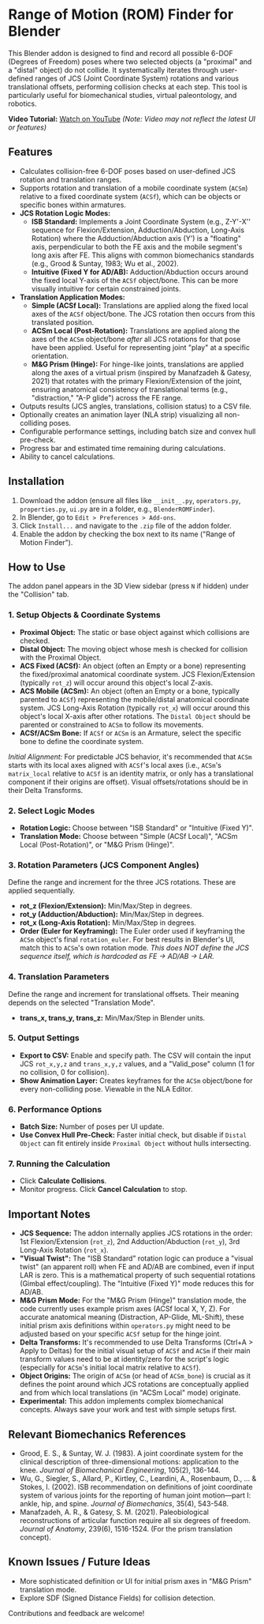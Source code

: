 # Range of Motion (ROM) Finder for Blender

This Blender addon is designed to find and record all possible 6-DOF (Degrees of Freedom) poses where two selected objects (a "proximal" and a "distal" object) do not collide. It systematically iterates through user-defined ranges of JCS (Joint Coordinate System) rotations and various translational offsets, performing collision checks at each step. This tool is particularly useful for biomechanical studies, virtual paleontology, and robotics.

**Video Tutorial:** [Watch on YouTube](https://youtu.be/sQL41YbC_TY) *(Note: Video may not reflect the latest UI or features)*

## Features

-   Calculates collision-free 6-DOF poses based on user-defined JCS rotation and translation ranges.
-   Supports rotation and translation of a mobile coordinate system (`ACSm`) relative to a fixed coordinate system (`ACSf`), which can be objects or specific bones within armatures.
-   **JCS Rotation Logic Modes:**
    -   **ISB Standard:** Implements a Joint Coordinate System (e.g., Z-Y'-X'' sequence for Flexion/Extension, Adduction/Abduction, Long-Axis Rotation) where the Adduction/Abduction axis (Y') is a "floating" axis, perpendicular to both the FE axis and the mobile segment's long axis after FE. This aligns with common biomechanics standards (e.g., Grood & Suntay, 1983; Wu et al., 2002).
    -   **Intuitive (Fixed Y for AD/AB):** Adduction/Abduction occurs around the fixed local Y-axis of the `ACSf` object/bone. This can be more visually intuitive for certain constrained joints.
-   **Translation Application Modes:**
    -   **Simple (ACSf Local):** Translations are applied along the fixed local axes of the `ACSf` object/bone. The JCS rotation then occurs from this translated position.
    -   **ACSm Local (Post-Rotation):** Translations are applied along the axes of the `ACSm` object/bone *after* all JCS rotations for that pose have been applied. Useful for representing joint "play" at a specific orientation.
    -   **M&G Prism (Hinge):** For hinge-like joints, translations are applied along the axes of a virtual prism (inspired by Manafzadeh & Gatesy, 2021) that rotates with the primary Flexion/Extension of the joint, ensuring anatomical consistency of translational terms (e.g., "distraction," "A-P glide") across the FE range.
-   Outputs results (JCS angles, translations, collision status) to a CSV file.
-   Optionally creates an animation layer (NLA strip) visualizing all non-colliding poses.
-   Configurable performance settings, including batch size and convex hull pre-check.
-   Progress bar and estimated time remaining during calculations.
-   Ability to cancel calculations.

## Installation

1.  Download the addon (ensure all files like `__init__.py`, `operators.py`, `properties.py`, `ui.py` are in a folder, e.g., `BlenderROMFinder`).
2.  In Blender, go to `Edit > Preferences > Add-ons`.
3.  Click `Install...` and navigate to the `.zip` file of the addon folder.
4.  Enable the addon by checking the box next to its name ("Range of Motion Finder").

## How to Use

The addon panel appears in the 3D View sidebar (press `N` if hidden) under the "Collision" tab.

### 1. Setup Objects & Coordinate Systems

-   **Proximal Object:** The static or base object against which collisions are checked.
-   **Distal Object:** The moving object whose mesh is checked for collision with the Proximal Object.
-   **ACS Fixed (ACSf):** An object (often an Empty or a bone) representing the fixed/proximal anatomical coordinate system. JCS Flexion/Extension (typically `rot_z`) will occur around this object's local Z-axis.
-   **ACS Mobile (ACSm):** An object (often an Empty or a bone, typically parented to `ACSf`) representing the mobile/distal anatomical coordinate system. JCS Long-Axis Rotation (typically `rot_x`) will occur around this object's local X-axis after other rotations. The `Distal Object` should be parented or constrained to `ACSm` to follow its movements.
-   **ACSf/ACSm Bone:** If `ACSf` or `ACSm` is an Armature, select the specific bone to define the coordinate system.

*Initial Alignment:* For predictable JCS behavior, it's recommended that `ACSm` starts with its local axes aligned with `ACSf`'s local axes (i.e., `ACSm`'s `matrix_local` relative to `ACSf` is an identity matrix, or only has a translational component if their origins are offset). Visual offsets/rotations should be in their Delta Transforms.

### 2. Select Logic Modes

-   **Rotation Logic:** Choose between "ISB Standard" or "Intuitive (Fixed Y)".
-   **Translation Mode:** Choose between "Simple (ACSf Local)", "ACSm Local (Post-Rotation)", or "M&G Prism (Hinge)".

### 3. Rotation Parameters (JCS Component Angles)

Define the range and increment for the three JCS rotations. These are applied sequentially.
-   **rot_z (Flexion/Extension):** Min/Max/Step in degrees.
-   **rot_y (Adduction/Abduction):** Min/Max/Step in degrees.
-   **rot_x (Long-Axis Rotation):** Min/Max/Step in degrees.
-   **Order (Euler for Keyframing):** The Euler order used if keyframing the `ACSm` object's final `rotation_euler`. For best results in Blender's UI, match this to `ACSm`'s own rotation mode. *This does NOT define the JCS sequence itself, which is hardcoded as FE -> AD/AB -> LAR.*

### 4. Translation Parameters

Define the range and increment for translational offsets. Their meaning depends on the selected "Translation Mode".
-   **trans_x, trans_y, trans_z:** Min/Max/Step in Blender units.

### 5. Output Settings

-   **Export to CSV:** Enable and specify path. The CSV will contain the input JCS `rot_x,y,z` and `trans_x,y,z` values, and a "Valid_pose" column (1 for no collision, 0 for collision).
-   **Show Animation Layer:** Creates keyframes for the `ACSm` object/bone for every non-colliding pose. Viewable in the NLA Editor.

### 6. Performance Options

-   **Batch Size:** Number of poses per UI update.
-   **Use Convex Hull Pre-Check:** Faster initial check, but disable if `Distal Object` can fit entirely inside `Proximal Object` without hulls intersecting.

### 7. Running the Calculation

-   Click **Calculate Collisions**.
-   Monitor progress. Click **Cancel Calculation** to stop.

## Important Notes

-   **JCS Sequence:** The addon internally applies JCS rotations in the order: 1st Flexion/Extension (`rot_z`), 2nd Adduction/Abduction (`rot_y`), 3rd Long-Axis Rotation (`rot_x`).
-   **"Visual Twist":** The "ISB Standard" rotation logic can produce a "visual twist" (an apparent roll) when FE and AD/AB are combined, even if input LAR is zero. This is a mathematical property of such sequential rotations (Gimbal effect/coupling). The "Intuitive (Fixed Y)" mode reduces this for AD/AB.
-   **M&G Prism Mode:** For the "M&G Prism (Hinge)" translation mode, the code currently uses example prism axes (ACSf local X, Y, Z). For accurate anatomical meaning (Distraction, AP-Glide, ML-Shift), these initial prism axis definitions within `operators.py` might need to be adjusted based on your specific `ACSf` setup for the hinge joint.
-   **Delta Transforms:** It's recommended to use Delta Transforms (Ctrl+A > Apply to Deltas) for the initial visual setup of `ACSf` and `ACSm` if their main transform values need to be at identity/zero for the script's logic (especially for `ACSm`'s initial local matrix relative to `ACSf`).
-   **Object Origins:** The origin of `ACSm` (or head of `ACSm_bone`) is crucial as it defines the point around which JCS rotations are conceptually applied and from which local translations (in "ACSm Local" mode) originate.
-   **Experimental:** This addon implements complex biomechanical concepts. Always save your work and test with simple setups first.

## Relevant Biomechanics References

-   Grood, E. S., & Suntay, W. J. (1983). A joint coordinate system for the clinical description of three-dimensional motions: application to the knee. *Journal of Biomechanical Engineering*, 105(2), 136-144.
-   Wu, G., Siegler, S., Allard, P., Kirtley, C., Leardini, A., Rosenbaum, D., ... & Stokes, I. (2002). ISB recommendation on definitions of joint coordinate system of various joints for the reporting of human joint motion—part I: ankle, hip, and spine. *Journal of Biomechanics*, 35(4), 543-548.
-   Manafzadeh, A. R., & Gatesy, S. M. (2021). Paleobiological reconstructions of articular function require all six degrees of freedom. *Journal of Anatomy*, 239(6), 1516-1524. (For the prism translation concept).

## Known Issues / Future Ideas

-   More sophisticated definition or UI for initial prism axes in "M&G Prism" translation mode.
-   Explore SDF (Signed Distance Fields) for collision detection.

Contributions and feedback are welcome!
